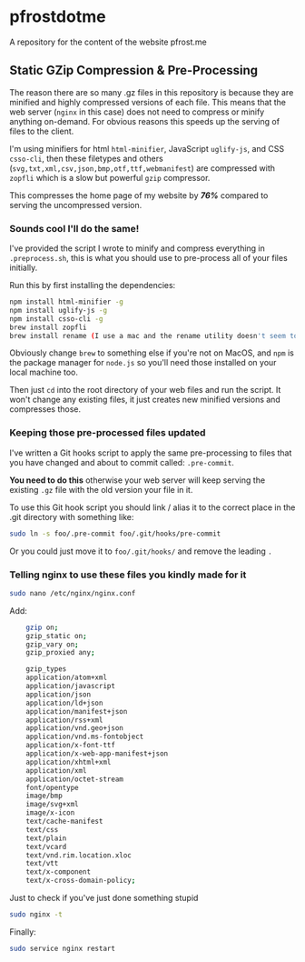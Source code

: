 # pfrostdotme
A repository for the content of the website pfrost.me

## Static GZip Compression & Pre-Processing

The reason there are so many .gz files in this repository is because they are minified and highly compressed versions of each file. This means that the web server (`nginx` in this case) does not need to compress or minify anything on-demand. For obvious reasons this speeds up the serving of files to the client.

I'm using minifiers for html `html-minifier`, JavaScript `uglify-js`, and CSS `csso-cli`, then these filetypes and others (`svg,txt,xml,csv,json,bmp,otf,ttf,webmanifest`) are compressed with `zopfli` which is a slow but powerful `gzip` compressor.

This compresses the home page of my website by ***76%*** compared to serving the uncompressed version.

### Sounds cool I'll do the same!

I've provided the script I wrote to minify and compress everything in `.preprocess.sh`, this is what you should use to pre-process all of your files initially. 

Run this by first installing the dependencies:
```bash
npm install html-minifier -g
npm install uglify-js -g
npm install csso-cli -g
brew install zopfli
brew install rename (I use a mac and the rename utility doesn't seem to be there by default)
```
Obviously change `brew` to something else if you're not on MacOS, and `npm` is the package manager for `node.js` so you'll need those installed on your local machine too.

Then just `cd` into the root directory of your web files and run the script. It won't change any existing files, it just creates new minified versions and compresses those.

### Keeping those pre-processed files updated

I've written a Git hooks script to apply the same pre-processing to files that you have changed and about to commit called: `.pre-commit`. 

**You need to do this** otherwise your web server will keep serving the existing `.gz` file with the old version your file in it.

To use this Git hook script you should link / alias it to the correct place in the .git directory with something like:
```bash
sudo ln -s foo/.pre-commit foo/.git/hooks/pre-commit
```
Or you could just move it to `foo/.git/hooks/` and remove the leading `.`

### Telling nginx to use these files you kindly made for it

```bash
sudo nano /etc/nginx/nginx.conf
```

Add:

```bash
    gzip on;
    gzip_static on;
    gzip_vary on;
    gzip_proxied any;

    gzip_types
    application/atom+xml
    application/javascript
    application/json
    application/ld+json
    application/manifest+json
    application/rss+xml
    application/vnd.geo+json
    application/vnd.ms-fontobject
    application/x-font-ttf
    application/x-web-app-manifest+json
    application/xhtml+xml
    application/xml
    application/octet-stream
    font/opentype
    image/bmp
    image/svg+xml
    image/x-icon
    text/cache-manifest
    text/css
    text/plain
    text/vcard
    text/vnd.rim.location.xloc
    text/vtt
    text/x-component
    text/x-cross-domain-policy;
```

Just to check if you've just done something stupid
```bash
sudo nginx -t
```

Finally:
```bash
sudo service nginx restart
```